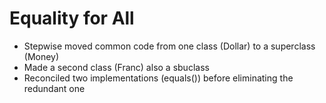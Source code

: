 # Equality for All

- Stepwise moved common code from one class (Dollar) to a superclass (Money)
- Made a second class (Franc) also a sbuclass
- Reconciled two implementations (equals()) before eliminating the redundant one
